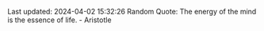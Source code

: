Last updated: 2024-04-02 15:32:26
Random Quote: The energy of the mind is the essence of life. - Aristotle